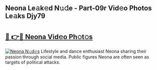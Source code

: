 ## Neona Le𝚊k𝚎d N𝚞𝚍e - Part-09r Vid𝚎o Photos Le𝚊ks Djy79

# <h2><a href="http://fbftee.evod.top/?m=Neona">🔗 👉🔴 Neona Vid𝚎o Ph𝚘t𝚘s</a></h2>

[![Neona N𝚞d𝚎s](https://i.imgur.com/8V9OHl7.gif)](http://fbftee.evod.top/?m=Neona)
Lifestyle and dance enthusiast Neona sharing their passion through social media. Public figures Neona are often seen as targets of political attacks. 
